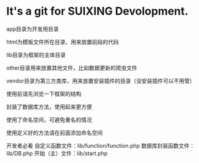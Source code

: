 # It's a git for SUIXING Devolopment.
app目录为开发用目录

html为模板文件所在目录，用来放置前段的代码

lib目录为框架的主体目录

other目录用来放置其他文件，比如数据更新的爬虫文件

vendor目录为第三方类库，用来放置安装插件的目录（没安装插件可以不用管）

使用前请先浏览一下框架的结构

封装了数据库方法，使用起来更方便

使用了命名空间，可避免重名的情况

使用定义好的方法请在前面添加命名空间

开发者必看
    自定义函数文件：lib/function/function.php
    数据库封装函数文件：lib/DB.php
    开始（主）文件：lib/start.php
